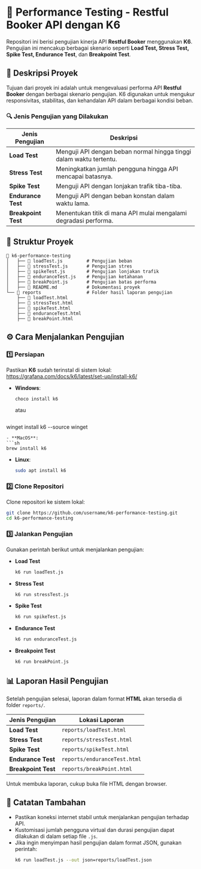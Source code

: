 # 🚀 Performance Testing - Restful Booker API dengan K6  

Repositori ini berisi pengujian kinerja API **Restful Booker** menggunakan **K6**. Pengujian ini mencakup berbagai skenario seperti **Load Test, Stress Test, Spike Test, Endurance Test**, dan **Breakpoint Test**.  

## 📌 Deskripsi Proyek  

Tujuan dari proyek ini adalah untuk mengevaluasi performa API **Restful Booker** dengan berbagai skenario pengujian. K6 digunakan untuk mengukur responsivitas, stabilitas, dan kehandalan API dalam berbagai kondisi beban.  

### 🔍 Jenis Pengujian yang Dilakukan  

| Jenis Pengujian  | Deskripsi |
|------------------|-----------|
| **Load Test**    | Menguji API dengan beban normal hingga tinggi dalam waktu tertentu. |
| **Stress Test**  | Meningkatkan jumlah pengguna hingga API mencapai batasnya. |
| **Spike Test**   | Menguji API dengan lonjakan trafik tiba-tiba. |
| **Endurance Test** | Menguji API dengan beban konstan dalam waktu lama. |
| **Breakpoint Test** | Menentukan titik di mana API mulai mengalami degradasi performa. |

## 📂 Struktur Proyek  

```
📂 k6-performance-testing  
│   ├── 📄 loadTest.js         # Pengujian beban  
│   ├── 📄 stressTest.js       # Pengujian stres  
│   ├── 📄 spikeTest.js        # Pengujian lonjakan trafik  
│   ├── 📄 enduranceTest.js    # Pengujian ketahanan  
│   ├── 📄 breakPoint.js       # Pengujian batas performa  
│   ├── 📄 README.md           # Dokumentasi proyek  
└── 📂 reports                 # Folder hasil laporan pengujian  
    ├── 📄 loadTest.html  
    ├── 📄 stressTest.html  
    ├── 📄 spikeTest.html  
    ├── 📄 enduranceTest.html  
    ├── 📄 breakPoint.html  
```

## ⚙️ Cara Menjalankan Pengujian  

### 1️⃣ Persiapan  
Pastikan **K6** sudah terinstal di sistem lokal: 
https://grafana.com/docs/k6/latest/set-up/install-k6/

- **Windows**:  
  ```sh
  choco install k6
  ```
  atau
  ```sh
 winget install k6 --source winget
  ```
- **MacOS**:  
  ```sh
  brew install k6
  ```
- **Linux**:  
  ```sh
  sudo apt install k6
  ```

### 2️⃣ Clone Repositori  
Clone repositori ke sistem lokal:  
```sh
git clone https://github.com/username/k6-performance-testing.git
cd k6-performance-testing
```

### 3️⃣ Jalankan Pengujian  
Gunakan perintah berikut untuk menjalankan pengujian:  

- **Load Test**  
  ```sh
  k6 run loadTest.js
  ```
- **Stress Test**  
  ```sh
  k6 run stressTest.js
  ```
- **Spike Test**  
  ```sh
  k6 run spikeTest.js
  ```
- **Endurance Test**  
  ```sh
  k6 run enduranceTest.js
  ```
- **Breakpoint Test**  
  ```sh
  k6 run breakPoint.js
  ```

## 📊 Laporan Hasil Pengujian  

Setelah pengujian selesai, laporan dalam format **HTML** akan tersedia di folder `reports/`.  

| Jenis Pengujian  | Lokasi Laporan |
|------------------|----------------|
| **Load Test**    | `reports/loadTest.html` |
| **Stress Test**  | `reports/stressTest.html` |
| **Spike Test**   | `reports/spikeTest.html` |
| **Endurance Test** | `reports/enduranceTest.html` |
| **Breakpoint Test** | `reports/breakPoint.html` |

Untuk membuka laporan, cukup buka file HTML dengan browser.  

## 📌 Catatan Tambahan  
- Pastikan koneksi internet stabil untuk menjalankan pengujian terhadap API.  
- Kustomisasi jumlah pengguna virtual dan durasi pengujian dapat dilakukan di dalam setiap file `.js`.  
- Jika ingin menyimpan hasil pengujian dalam format JSON, gunakan perintah:  
  ```sh
  k6 run loadTest.js --out json=reports/loadTest.json
  ```
